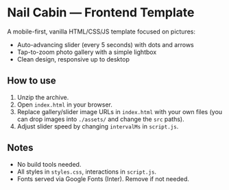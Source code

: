 # Nail Cabin — Frontend Template

A mobile-first, vanilla HTML/CSS/JS template focused on pictures:
- Auto-advancing slider (every 5 seconds) with dots and arrows
- Tap-to-zoom photo gallery with a simple lightbox
- Clean design, responsive up to desktop

## How to use
1. Unzip the archive.
2. Open `index.html` in your browser.
3. Replace gallery/slider image URLs in `index.html` with your own files (you can drop images into `./assets/` and change the `src` paths).
4. Adjust slider speed by changing `intervalMs` in `script.js`.

## Notes
- No build tools needed.
- All styles in `styles.css`, interactions in `script.js`.
- Fonts served via Google Fonts (Inter). Remove if not needed.
